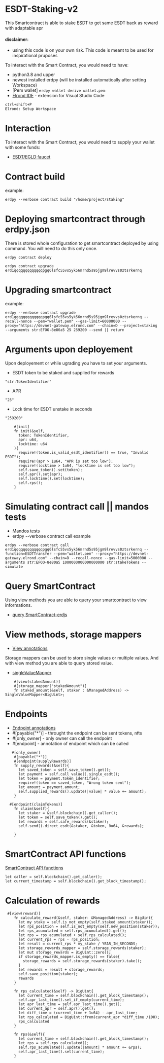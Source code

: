 # ESDT-Staking-v2
This Smartcontract is able to stake ESDT to get same ESDT back as reward with adaptable apr

#### disclaimer: 
- using this code is on your own risk. This code is meant to be used for inspirational pruposes

To interact with the Smart Contract, you would need to have:
- python3.8 and upper
- newest installed erdpy (will be installed automatically after setting Workspace)
- [Pem wallet] ``` erdpy wallet derive wallet.pem ```
- [Elrond IDE](https://marketplace.visualstudio.com/items?itemName=Elrond.vscode-elrond-ide/) - extension for Visual Studio Code
```
ctrl+shift+P
Elrond: Setup Workspace
```
# Interaction
To interact with the Smart Contract, you would need to supply your wallet with some funds:
- [ESDT/EGLD faucet](https://r3d4.fr/elrond/devnet/)


        
# Contract build
example:
```
erdpy --verbose contract build "/home/project/staking"
```
# Deploying smartcontract through erdpy.json
There is stored whole configuration to get smartcontract deployed by using command. You will need to do this only once.
```
erdpy contract deploy
```
```
erdpy contract upgrade erd1qqqqqqqqqqqqqpgq6lsfc55vs5yk56mrnd5s95jgm9lrevvs0ztsrkernq
```
# Upgrading smartcontract
example:
```
erdpy --verbose contract upgrade erd1qqqqqqqqqqqqqpgq6lsfc55vs5yk56mrnd5s95jgm9lrevvs0ztsrkernq --recall-nonce --pem="wallet.pem" --gas-limit=60000000 --proxy="https://devnet-gateway.elrond.com" --chain=D --project=staking --arguments str:EFOO-8e80a5 25 259200 --send || return
```
# Arguments upon deployement
Upon deployement or while ugrading you have to set your arguments.
- ESDT token to be staked and supplied for rewards
```
"str:TokenIdentifier"
```
- APR
```
"25"
```
- Lock time for ESDT unstake in seconds
```
"259200"
```
```
    #[init]
    fn init(&self,
      token: TokenIdentifier,
      apr: u64,
      locktime: u64
    ){
      require!(token.is_valid_esdt_identifier() == true, "Invalid ESDT");
      require!(apr > 1u64, "APR is set too low");
      require!(locktime > 1u64, "locktime is set too low");
      self.save_token().set(token);
      self.apr().set(apr);
      self.locktime().set(locktime);
      self.rps();
    }

```        
# Simulating contract call || mandos tests
- [Mandos tests](https://docs.elrond.com/developers/mandos-reference/structure/#docsNav)
- erdpy --verbose contract call
example
```
erdpy --verbose contract call erd1qqqqqqqqqqqqqpgq6lsfc55vs5yk56mrnd5s95jgm9lrevvs0ztsrkernq --function=ESDTTransfer --pem="wallet.pem" --proxy="https://devnet-gateway.elrond.com" --chain=D --recall-nonce --gas-limit=5000000 --arguments str:EFOO-8e80a5 1000000000000000000 str:stakeTokens --simulate
```
# Query SmartContract
Using view methods you are able to query your smartcontract to view informations.
- [query SmartContract-erdjs](https://github.com/ReneDuris/Query-SmartContract-erdjs)
       
 # View methods, storage mappers
- [View annotations](https://docs.elrond.com/developers/developer-reference/elrond-wasm-annotations/#endpoint-and-view)

Storage mappers can be used to store single values or multiple values. And with view method you are able to query stored value.
- [singleValueMapper](https://docs.elrond.com/developers/developer-reference/storage-mappers/#get)
```
    #[view(stakedAmount)]
    #[storage_mapper("stakedAmount")]
    fn staked_amount(&self, staker : &ManagedAddress) -> SingleValueMapper<BigUint>;
```
    
# Endpoints
- [Endpoint annotations](https://docs.elrond.com/developers/developer-reference/elrond-wasm-annotations/#endpoint-and-view)
- #[payable("*")] - throught the endpoint can be sent tokens, nfts
- #[only_owner] - only owner can call the endpoint
- #[endpoint] - annotation of endpoint which can be called
```
   #[only_owner]
    #[payable("*")]
    #[endpoint(supplyRewards)]
    fn supply_rewards(&self){
      let saved_token = self.save_token().get();
      let payment = self.call_value().single_esdt();
      let token = payment.token_identifier;
      require!(token == saved_token, "Wrong token sent");
      let amount = payment.amount;
      self.supplied_rewards().update(|value| * value += amount);
    }
```
```
  #[endpoint(claimTokens)]
    fn claim(&self){
      let staker = &self.blockchain().get_caller();
      let token = self.save_token().get();
      let rewards = self.safe_rewards(&staker);
      self.send().direct_esdt(&staker, &token, 0u64, &rewards);

    }
```
# SmartContract API functions
[SmartContract API functions](https://docs.elrond.com/developers/developer-reference/elrond-wasm-api-functions/#docsNav)
```
let caller = self.blockchain().get_caller();
let current_timestamp = self.blockchain().get_block_timestamp();

```
# Calculation of rewards

```
 #[view(reward)]
    fn calculate_reward(&self, staker: &ManagedAddress) -> BigUint{
      let my_stake = self.is_not_empty(self.staked_amount(staker));
      let rps_position = self.is_not_empty(self.new_position(staker));
      let rps_acumulated = self.rps_acumulated().get();
      let rps = rps_acumulated + self.rps_calculated();
      let current_rps = rps - rps_position;
      let result = current_rps * my_stake / YEAR_IN_SECONDS;
      let storage_rewards_mapper = self.storage_rewards(staker);
      let mut storage_rewards = BigUint::zero();
      if storage_rewards_mapper.is_empty() == false{
        storage_rewards = self.storage_rewards(staker).take();
      }
      let rewards = result + storage_rewards;
      self.save_position(staker);
      rewards
    }    
    
    fn rps_calculated(&self) -> BigUint{
      let current_time = self.blockchain().get_block_timestamp();
      self.apr_last_time().set_if_empty(current_time);
      let apr_last_time = self.apr_last_time().get();
      let current_apr = self.apr().get();
      let diff_time = (current_time + 1u64) - apr_last_time;
      let rps_calculated = BigUint::from(current_apr *diff_time /100);
      rps_calculated
    }
    
    fn rps(&self){
      let current_time = self.blockchain().get_block_timestamp();
      let rps = self.rps_calculated();
      self.rps_acumulated().update(|amount| * amount += &rps);
      self.apr_last_time().set(current_time);
    }
```
